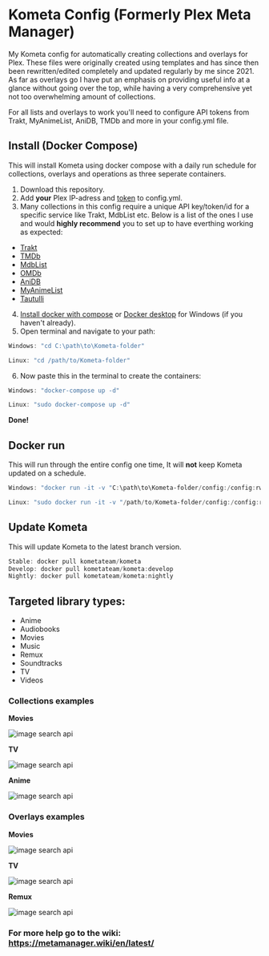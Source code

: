 # Kometa Config (Formerly Plex Meta Manager)

My Kometa config for automatically creating collections and overlays for Plex. These files were originally created using templates and has since then been rewritten/edited completely and updated regularly by me since 2021. As far as overlays go I have put an emphasis on providing useful info at a glance without going over the top, while having a very comprehensive yet not too overwhelming amount of collections.

For all lists and overlays to work you'll need to configure API tokens from Trakt, MyAnimeList, AniDB, TMDb and more in your config.yml file.

## Install (Docker Compose)

This will install Kometa using docker compose with a daily run schedule for collections, overlays and operations as three seperate containers.

1. Download this repository.
2. Add **your** Plex IP-adress and [token](https://support.plex.tv/articles/204059436-finding-an-authentication-token-x-plex-token/) to config.yml.
3. Many collections in this config require a unique API key/token/id for a specific service like Trakt, MdbList etc. Below is a list of the ones I use and would **highly recommend** you to set up to have everthing working as expected:

- [Trakt](https://metamanager.wiki/en/latest/config/trakt/)
- [TMDb](https://metamanager.wiki/en/latest/config/tmdb/)
- [MdbList](https://metamanager.wiki/en/latest/config/mdblist/)
- [OMDb](https://metamanager.wiki/en/latest/config/omdb/)
- [AniDB](https://metamanager.wiki/en/latest/config/anidb/)
- [MyAnimeList](https://metamanager.wiki/en/latest/config/myanimelist/)
- [Tautulli](https://metamanager.wiki/en/latest/config/tautulli/)

4. [Install docker with compose](https://www.theserverside.com/blog/Coffee-Talk-Java-News-Stories-and-Opinions/How-to-install-Docker-and-docker-compose-on-Ubuntu) or [Docker desktop](https://www.docker.com/products/docker-desktop/) for Windows (if you haven't already).
5. Open terminal and navigate to your path:

```powershell
Windows: "cd C:\path\to\Kometa-folder"

Linux: "cd /path/to/Kometa-folder"
```

6. Now paste this in the terminal to create the containers:

```powershell
Windows: "docker-compose up -d"

Linux: "sudo docker-compose up -d"
```

**Done!**

## Docker run

This will run through the entire config one time, It will **not** keep Kometa updated on a schedule.

```powershell
Windows: "docker run -it -v "C:\path\to\Kometa-folder/config:/config:rw" kometateam/kometa --run"

Linux: "sudo docker run -it -v "/path/to/Kometa-folder/config:/config:rw" kometateam/kometa --run"
```

## Update Kometa

This will update Kometa to the latest branch version.

```powershell
Stable: docker pull kometateam/kometa
Develop: docker pull kometateam/kometa:develop
Nightly: docker pull kometateam/kometa:nightly
```

## Targeted library types:

- Anime
- Audiobooks
- Movies
- Music
- Remux
- Soundtracks
- TV
- Videos

### Collections examples

**Movies**

![image search api](https://i.imgur.com/BcRlpKv.png)

**TV**

![image search api](https://i.imgur.com/GjuyuRq.png)

**Anime**

![image search api](https://i.imgur.com/GaM8Ti3.png)

### Overlays examples

**Movies**

![image search api](https://i.imgur.com/cTeNiMb.png)

**TV**

![image search api](https://i.imgur.com/7cUfZ53.png)

**Remux**

![image search api](https://i.imgur.com/lcFOxiG.png)

### For more help go to the wiki: https://metamanager.wiki/en/latest/

